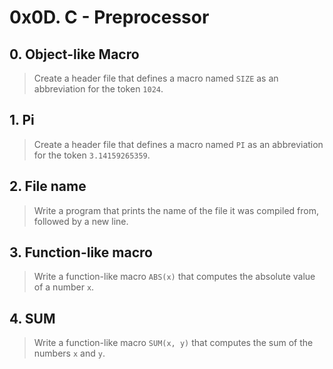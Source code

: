 # 0x0D. C - Preprocessor

## 0. Object-like Macro
> Create a header file that defines a macro named `SIZE` as an abbreviation for the token `1024`.

## 1. Pi
> Create a header file that defines a macro named `PI` as an abbreviation for the token `3.14159265359`.

## 2. File name
> Write a program that prints the name of the file it was compiled from, followed by a new line.

## 3. Function-like macro
> Write a function-like macro `ABS(x)` that computes the absolute value of a number `x`.

## 4. SUM
> Write a function-like macro `SUM(x, y)` that computes the sum of the numbers `x` and `y`.
